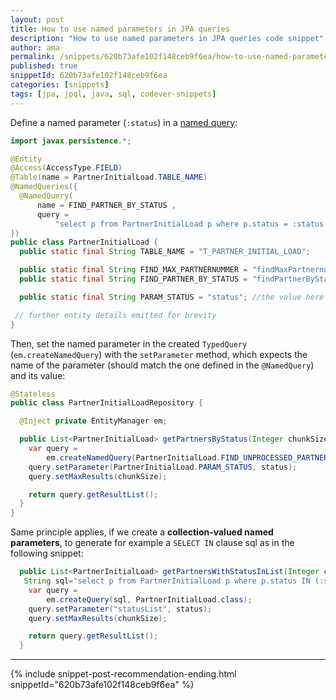 ```yaml
---
layout: post
title: How to use named parameters in JPA queries
description: "How to use named parameters in JPA queries code snippet"
author: ama
permalink: /snippets/620b73afe102f148ceb9f6ea/how-to-use-named-parameters-in-jpa-queries
published: true
snippetId: 620b73afe102f148ceb9f6ea
categories: [snippets]
tags: [jpa, jpql, java, sql, codever-snippets]
---
```


Define a named parameter (`:status`) in a [named query](https://www.codever.land/snippets/620b6123e102f148ceb9f5e6/details):

```java
import javax.persistence.*;

@Entity
@Access(AccessType.FIELD)
@Table(name = PartnerInitialLoad.TABLE_NAME)
@NamedQueries({
  @NamedQuery(
      name = FIND_PARTNER_BY_STATUS ,
      query =
          "select p from PartnerInitialLoad p where p.status = :status order by p.partnernummer asc")
})
public class PartnerInitialLoad {
  public static final String TABLE_NAME = "T_PARTNER_INITIAL_LOAD";

  public static final String FIND_MAX_PARTNERNUMMER = "findMaxPartnernummer";
  public static final String FIND_PARTNER_BY_STATUS = "findPartnerByStatus";

  public static final String PARAM_STATUS = "status"; //the value here has to match the one in jpql, here "status"

 // further entity details emitted for brevity
}
```

Then, set the named parameter in the created `TypedQuery` (`em.createNamedQuery`) with the `setParameter` method,
which expects the name of the parameter (should match the one defined in the `@NamedQuery`) and its value:

```java
@Stateless
public class PartnerInitialLoadRepository {

  @Inject private EntityManager em;

  public List<PartnerInitialLoad> getPartnersByStatus(Integer chunkSize, String status) {
    var query =
        em.createNamedQuery(PartnerInitialLoad.FIND_UNPROCESSED_PARTNER, PartnerInitialLoad.class);
    query.setParameter(PartnerInitialLoad.PARAM_STATUS, status);
    query.setMaxResults(chunkSize);

    return query.getResultList();
  }
}
```

Same principle applies, if we create a **collection-valued named parameters**,
to generate for example a `SELECT IN` clause sql as in the following snippet:

```java
  public List<PartnerInitialLoad> getPartnersWithStatusInList(Integer chunkSize, List<String> statusList) {
   String sql="select p from PartnerInitialLoad p where p.status IN (:statusList) order by p.partnernummer asc"
    var query =
        em.createQuery(sql, PartnerInitialLoad.class);
    query.setParameter("statusList", status);
    query.setMaxResults(chunkSize);

    return query.getResultList();
  }
```

<hr/>

 {% include snippet-post-recommendation-ending.html snippetId="620b73afe102f148ceb9f6ea" %}
